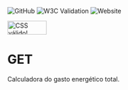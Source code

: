 ![GitHub](https://img.shields.io/github/license/wesp1201/GET)
![W3C Validation](https://img.shields.io/w3c-validation/html?targetUrl=https%3A%2F%2Fwesp1201.github.io%2FGET%2F)
![Website](https://img.shields.io/website?url=https%3A%2F%2Fwesp1201.github.io%2FGET%2F)

<p>
    <a href="http://jigsaw.w3.org/css-validator/check/referer">
        <img style="border:0;width:88px;height:31px"
            src="http://jigsaw.w3.org/css-validator/images/vcss"
            alt="CSS válido!" />
    </a>
</p>

# GET
Calculadora do gasto energético total.
